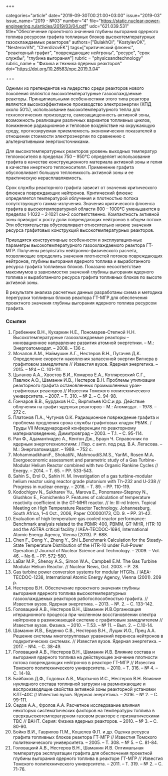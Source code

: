 +++

categories="article"
date="2019-09-30T00:21:00+03:00"
issue="2019-03"
issue_name="2019 - №03"
number="4"
file="https://static.nuclear-power-engineering.ru/articles/2019/03/04.pdf"
udc="621.039.531"
title="Обеспечение проектного значения глубины выгорания ядерного топлива ресурсом графита топливных блоков высокотемпературных газоохлаждаемых реакторов"
authors=["BulakhOI", "KostylevОК", "NesterovVN", "CherdizovEK"]
tags=["критический флюенс", "реакторный графит", "повреждающие нейтроны", "ресурс", "срок службы", "глубина выгорания"]
rubric = "physicsandtechnology"
rubric_name = "Физика и техника ядерных реакторов"
doi="https://doi.org/10.26583/npe.2019.3.04"

+++

Одними из претендентов на лидерство среди реакторов нового поколения являются высокотемпературные газоохлаждаемые реакторы. Принципиальными особенностями этого типа реактора являются высокоэффективное производство электроэнергии (КПД около 50%), использование высокотемпературного тепла для технологических производств, самозащищенность активной зоны, возможность реализации различных вариантов топливных циклов, пониженное радиационное и тепловое воздействие на окружающую среду, прогнозируемая приемлемость экономических показателей в отношении стоимости электроэнергии по сравнению с альтернативными энергоисточниками.

Для высокотемпературных реакторов уровень выходных температур теплоносителя в пределах 750 – 950°C определяет использование графита в качестве конструкционного материала активной зоны и гелия в качестве инертного теплоносителя. Применение графита обусловливает большую теплоемкость активной зоны и ее практическую нерасплавляемость.

Срок службы реакторного графита зависит от значения критического флюенса повреждающих нейтронов. Критический флюенс определяется температурой облучения и плотностью потока сопутствующего гамма-излучения. Значения критического флюенса графита в высокотемпературной области 800 – 1000°C уменьшаются в пределах 1·1022 – 2·1021 см–2 соответственно. Компактность активной зоны приводит к росту доли повреждающих нейтронов в общем потоке. Эти обстоятельства обусловливают относительно низкие значения ресурса графитовых конструкций высокотемпературных реакторов.

Приводятся конструктивные особенности и эксплуатационные параметры высокотемпературного газоохлаждаемого реактора ГТ-МГР. Получены результаты нейтронно-физического расчета, позволяющие определить значения плотностей потоков повреждающих нейтронов, глубины выгорания ядерного топлива и выработанного ресурса графита топливных блоков. Показано несоответствие максимумов в зависимостях значений глубины выгорания ядерного топлива и выработанного ресурса графита топливных блоков по высоте активной зоны.

В результате анализа расчетных данных разработаны схема и методика перегрузки топливных блоков реактора ГТ-МГР для обеспечения проектного значения глубины выгорания ядерного топлива ресурсом графита.

### Ссылки

1. Гребенник В.Н., Кухаркин Н.Е., Пономарев-Степной Н.Н. Высокотемпературные газоохлаждаемые реакторы – инновационное направление развития атомной энергетики. – М.: Энергоатомиздат. – 2008. – 136 с.
2. Мочалов А.М., Наймушин А.Г., Нестеров В.Н., Пугачев Д.К. Определение скорости накопления запасенной энергии Вигнера в графитовом замедлителе // Известия вузов. Ядерная энергетика. – 2015. – №4 – С. 101-111.
3. Цыганов А.А., Хвостов В.И., Комаров Е.А., Котляревский С.Г., Павлюк А.О., Шаманин И.В., Нестеров В.Н. Проблемы утилизации реакторного графита остановленных промышленных уран-графитовых реакторов // Известия Томского политехнического университета. – 2007. – Т. 310. – № 2. – C. 94-98.
4. Гончаров В.В., Бурдаков Н.С., Виргильев Ю.С.и др. Действие облучения на графит ядерных реакторов – М.: Атомиздат. – 1978. – 272 с.
5. Платонов П.А., Чугунов О.К. Радиационное повреждение графита и проблема продления срока службы графитовых кладок РБМК. / Труды VII Международной конференции по реакторному материаловедению, Димитровград – 2003. – Т.1. – С. 95-114.
6. Ран Ф., Адамантиадес А., Кентон Дж., Браун Ч. Справочник по ядерным энерготехнологиям: / Пер. с англ. под ред. В.А. Легасова. – М.: Энергоатомиздат. – 1989. – 752 с.
7. MohammadkhaniF., ShokatiN., MahmoudiS.M.S., YariM., Rosen M.A. Exergoeconomic assessment and parametric study of a Gas Turbine-Modular Helium Reactor combined with two Organic Rankine Cycles // Energy. – 2014. – Т. 65. – PP. 533-543.
8. Sahin S., Erol O., Sahin H. M. Investigation of a gas turbine-modular helium reactor using reactor grade plutonium with Th-232 and U-238 // Progress in nuclear energy. – 2016. – Т. 89. – PP. 110-119.
9. Kodochigov N., Sukharev Yu., Marova E., Ponomarev-Stepnoy N., Glushkov E., Fomichenko P. Features of calculation of temperature reactivity coefficient in the GT-MHR reactor. // In: III-rd Intern. Topical Meeting on High Temperature Reactor Technology. Johannesburg, South Africa, 1–4 Oct., 2006, Paper C00000173, CD. 9. – PP. 31-42.
10. Evaluation of high temperature gas cooled reactor performance: Benchmark analysis related to the PBMR-400, PBMM, GT-MHR, HTR-10 and the ASTRA critical facility / IAEA-TECDOC-1694, International Atomic Energy Agency, Vienna (2013). P. 688.
11. Chen F., Dong Y., Zheng Y., Shi L.Benchmark Calculation for the Steady-State Temperature Distribution of the HTR-10 under Full-Power Operation // Journal of Nuclear Science and Technology. – 2009. – Vol. 46. – No 6. – PP. 572-580.
12. LaBar M.P., Shenoy A.S., Simon W.A., Campbell E.M. The Gas Turbine Modular Helium Reactor. // Nuclear News, Oct. 2003. – P. 28.
13. Gas turbine power conversion systems for modular HTGRs. / IAEA-TECDOC-1238, International Atomic Energy Agency, Vienna (2001). 209 р.
14. Нестеров В.Н. Обеспечение проектного значения глубины выгорания ядерного топлива высокотемпературных газоохлаждаемых реакторов работоспособностью графита. // Известия вузов. Ядерная энергетика. – 2013. – №. 2. – C. 133-142.
15. Головацкий А.В., Нестеров В.Н., Шаманин И.В.Организация итерационного процесса при численном восстановлении спектра нейтронов в размножающей системе с графитовым замедлителем // Известия вузов. Физика. – 2010. – Т.53. – № 11. – Вып. 2. – С.10-14.
16. Шаманин И.В., Беденко С.В., Нестеров В.Н., Луцик И.О., Прец А.А. Решение системы многогрупповых уравнений переноса нейтронов в подкритических системах. // Известия вузов. Ядерная энергетика. – 2017. – №4. – С. 38-49.
17. Головацкий А.В., Нестеров В.Н., Шаманин И.В. Влияние состава и выгорания ядерного топлива на действующее значение плотности потока повреждающих нейтронов в реакторе ГТ-МГР // Известия Томского политехнического университета. – 2010. – Т. 316. – № 4. – С. 14-18.
18. Байбаков Д.Ф., Годовых А.В., Мартынов И.С., Нестеров В.Н. Влияние нуклидного состава топливной загрузки на размножающие и воспроизводящие свойства активной зоны реакторной установки КЛТ-40С // Известия вузов. Ядерная энергетика. – 2016. – № 2. – С. 99-111.
19. Седов А.А., Фролов А.А. Расчетное исследование влияния некоторых систематических факторов на температуры топлива в сверхвысокотемпературном газовом реакторе с призматическими ТВС // ВАНТ. Серия: Физика ядерных реакторов. – 2010. – № 3. – C. 80-90.
20. Бойко В.И., Гаврилов П.М., Кошелев Ф.П. и др. Оценка ресурса графита топливных блоков реактора ГТ-МГР // Известия Томского политехнического университета. – 2005. – Т. 308. – № 5. – C. 81-84.
21. Головацкий А.В., Нестеров В.Н., Шаманин И.В. Оптимальная температура эксплуатации графита для обеспечения проектной глубины выгорания ядерного топлива в реакторе ГТ-МГР // Известия Томского политехнического университета. – 2011. – Т. 319. – № 2. – C. 71-76.